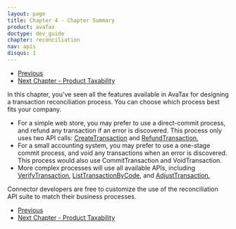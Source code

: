 ```yaml
---
layout: page
title: Chapter 4 - Chapter Summary
product: avaTax
doctype: dev_guide
chapter: reconciliation
nav: apis
disqus: 1
---
```


<ul class="pager">
  <li class="previous"><a href="/avatax/dev-guide/reconciliation/modifying-a-transaction/"><i class="glyphicon glyphicon-chevron-left"></i>Previous</a></li>
  <li class="next"><a href="/avatax/dev-guide/product-taxability/">Next Chapter - Product Taxability<i class="glyphicon glyphicon-chevron-right"></i></a></li>
</ul>
In this chapter, you've seen all the features available in AvaTax for designing a transaction reconciliation process.  You can choose which process best fits your company.

<ul class="dev-guide-list">
    <li>For a simple web store, you may prefer to use a direct-commit process, and refund any transaction if an error is discovered.  This process only uses two API calls: <a href="https://developer.avalara.com/api-reference/avatax/rest/v2/methods/Transactions/CreateTransaction/">CreateTransaction</a> and <a href="https://developer.avalara.com/api-reference/avatax/rest/v2/methods/Transactions/RefundTransaction/">RefundTransaction.</a></li>
    <li>For a small accounting system, you may prefer to use a one-stage commit process, and void any transactions when an error is discovered.  This process would also use CommitTransaction and VoidTransaction.</li>
    <li>More complex processes will use all available APIs, including <a href="https://developer.avalara.com/api-reference/avatax/rest/v2/methods/Transactions/VerifyTransaction/">VerifyTransaction</a>, <a href="https://developer.avalara.com/api-reference/avatax/rest/v2/methods/Transactions/ListTransactionsByCompany/">ListTransactionByCode</a>, and <a href="https://developer.avalara.com/api-reference/avatax/rest/v2/methods/Transactions/AdjustTransaction/">AdjustTransaction.</a></li>
</ul>

Connector developers are free to customize the use of the reconciliation API suite to match their business processes.


<ul class="pager">
  <li class="previous"><a href="/avatax/dev-guide/reconciliation/modifying-a-transaction/"><i class="glyphicon glyphicon-chevron-left"></i>Previous</a></li>
  <li class="next"><a href="/avatax/dev-guide/product-taxability/">Next Chapter - Product Taxability<i class="glyphicon glyphicon-chevron-right"></i></a></li>
</ul>